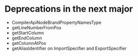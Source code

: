 ﻿# Deprecations in the next major

* CompilerApiNodeBrandPropertyNamesType
* getLineNumberFromPos
* getStartColumn
* getEndColumn
* getColumnAtPos
* getAliasIdentifier on ImportSpecifier and ExportSpecifier

